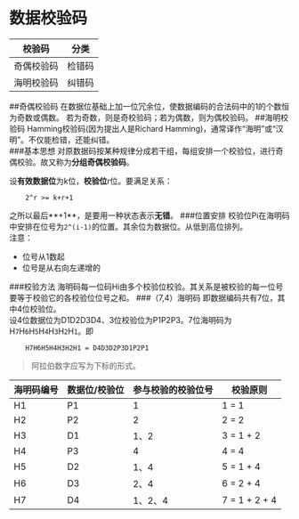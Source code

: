 数据校验码
======
|校验码|分类|
|-----|----
|奇偶校验码|检错码
|海明校验码|纠错码

##奇偶校验码
在数据位基础上加一位冗余位，使数据编码的合法码中的1的个数恒为奇数或偶数。
若为奇数，则是奇校验码；若为偶数，则为偶校验码。
##海明校验码
Hamming校验码(因为提出人是Richard Hamming)，通常译作“海明”或“汉明”。不仅能检错，还能纠错。  
###基本思想
  对原数据码按某种规律分成若干组，每组安排一个校验位，进行奇偶校验。故又称为**分组奇偶校验码**。  

  设**有效数据位**为k位，**校验位**r位。要满足关系：
```
    2^r >= k+r+1
```
之所以最后**+1**，是要用一种状态表示**无错**。
###位置安排
校验位Pi在海明码中安排在位号为`2^(i-1)`的位置。其余位为数据位。从低到高位排列。  
注意：
* 位号从1数起
* 位号是从右向左递增的

###校验方法
海明码每一位码Hi由多个校验位校验。其关系是被校验的每一位号要等于校验它的各校验位位号之和。
###（7,4）海明码
  即数据编码共有7位，其中4位校验位。  
  设4位数据位为D1D2D3D4、3位校验位为P1P2P3。7位海明码为H`7`H`6`H`5`H`4`H`3`H`2`H`1`。即
```
    H7H6H5H4H3H2H1 = D4D3D2P3D1P2P1
```
>阿拉伯数字应写为下标的形式。

|海明码编号|数据位/校验位|参与校验的校验位号|校验原则|
|------|-----|-----|-----
|H1|P1|1|1 = 1
|H2|P2|2|2 = 2
|H3|D1|1、2|3 = 1 + 2
|H4|P3|4|4 = 4
|H5|D2|1、4|5 = 1 + 4
|H6|D3|2、4|6 = 2 + 4
|H7|D4|1、2、4|7 = 1 + 2 + 4

